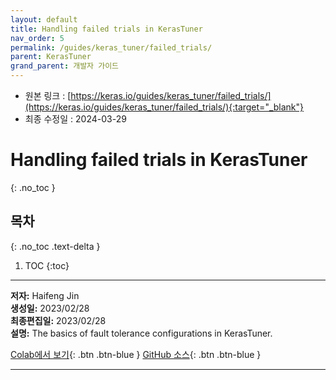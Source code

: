 ```yaml
---
layout: default
title: Handling failed trials in KerasTuner
nav_order: 5
permalink: /guides/keras_tuner/failed_trials/
parent: KerasTuner
grand_parent: 개발자 가이드
---
```


* 원본 링크 : [https://keras.io/guides/keras_tuner/failed_trials/](https://keras.io/guides/keras_tuner/failed_trials/){:target="_blank"}
* 최종 수정일 : 2024-03-29

# Handling failed trials in KerasTuner
{: .no_toc }

## 목차
{: .no_toc .text-delta }

1. TOC
{:toc}

---

**저자:** Haifeng Jin  
**생성일:** 2023/02/28  
**최종편집일:** 2023/02/28  
**설명:** The basics of fault tolerance configurations in KerasTuner.

[Colab에서 보기](https://colab.research.google.com/github/keras-team/keras-io/blob/master/guides/ipynb/keras_tuner/failed_trials.ipynb){: .btn .btn-blue }
[GitHub 소스](https://github.com/keras-team/keras-io/blob/master/guides/keras_tuner/failed_trials.py){: .btn .btn-blue }

----